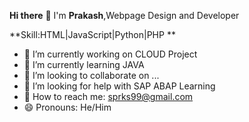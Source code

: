  **Hi there** 👋 I'm **Prakash**,Webpage Design and Developer
 
 **Skill:HTML|JavaScript|Python|PHP **

- 🔭 I’m currently working on CLOUD Project
- 🌱 I’m currently learning JAVA
- 👯 I’m looking to collaborate on ...
- 🤔 I’m looking for help with SAP ABAP Learning
- 💬 How to reach me: sprks99@gmail.com
- 😄 Pronouns: He/Him


